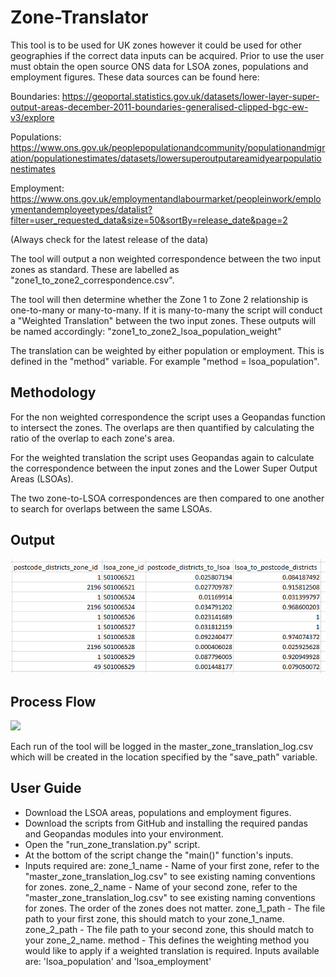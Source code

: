 # Zone-Translator

This tool is to be used for UK zones however it could be used for other geographies if the correct data inputs can be acquired. Prior to use the user must obtain the open source ONS data for LSOA zones, populations and employment figures.
These data sources can be found here:

Boundaries: https://geoportal.statistics.gov.uk/datasets/lower-layer-super-output-areas-december-2011-boundaries-generalised-clipped-bgc-ew-v3/explore    

Populations: https://www.ons.gov.uk/peoplepopulationandcommunity/populationandmigration/populationestimates/datasets/lowersuperoutputareamidyearpopulationestimates

Employment: https://www.ons.gov.uk/employmentandlabourmarket/peopleinwork/employmentandemployeetypes/datalist?filter=user_requested_data&size=50&sortBy=release_date&page=2

(Always check for the latest release of the data)

The tool will output a non weighted correspondence between the two input zones as standard. These are labelled as "zone1_to_zone2_correspondence.csv".

The tool will then determine whether the Zone 1 to Zone 2 relationship is one-to-many or many-to-many. If it is many-to-many the script will conduct a "Weighted Translation" between the two input zones.
These outputs will be named accordingly: "zone1_to_zone2_lsoa_population_weight"

The translation can be weighted by either population or employment. This is defined in the "method" variable. For example "method = lsoa_population".

## Methodology

For the non weighted correspondence the script uses a Geopandas function to intersect the zones. The overlaps are then quantified by calculating the ratio of the overlap to each zone's area.

For the weighted translation the script uses Geopandas again to calculate the correspondence between the input zones and the Lower Super Output Areas (LSOAs).

The two zone-to-LSOA correspondences are then compared to one another to search for overlaps between the same LSOAs.

## Output
![](screenshots_for_readme/output_example.png?raw=true)

## Process Flow
![](screenshots_for_readme/high_level_process_diagram.png?raw=true)

Each run of the tool will be logged in the master_zone_translation_log.csv which will be created in the location specified by the "save_path" variable.

## User Guide

- Download the LSOA areas, populations and employment figures. 
- Download the scripts from GitHub and installing the required pandas and Geopandas modules into your environment.
- Open the "run_zone_translation.py" script. 
- At the bottom of the script change the "main()" function's inputs.
- Inputs required are:
	zone_1_name - Name of your first zone, refer to the "master_zone_translation_log.csv" to see existing naming conventions for zones.
	zone_2_name - Name of your second zone, refer to the "master_zone_translation_log.csv" to see existing naming conventions for zones. The order of the
		      zones does not matter.
	zone_1_path - The file path to your first zone, this should match to your zone_1_name.
	zone_2_path - The file path to your second zone, this should match to your zone_2_name.
	method - This defines the weighting method you would like to apply if a weighted translation is required. Inputs available are: 'lsoa_population' and
		 'lsoa_employment'


